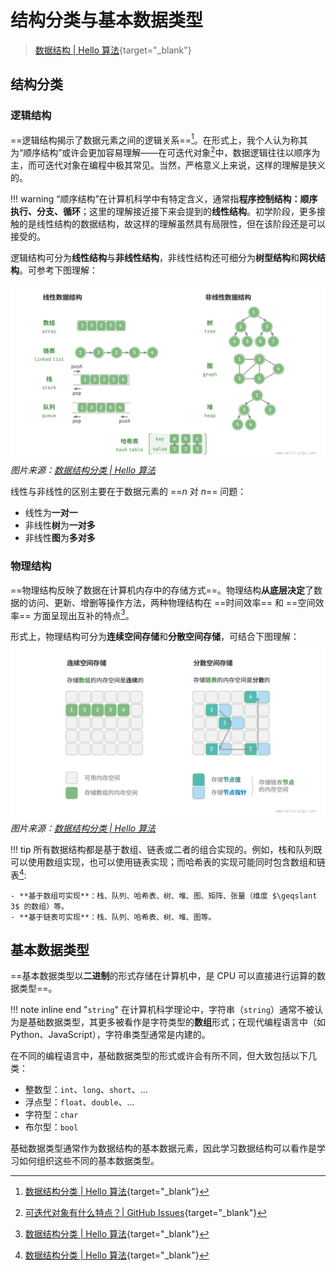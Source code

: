 # 结构分类与基本数据类型

>[数据结构 | Hello 算法](https://www.hello-algo.com/chapter_data_structure/){target="_blank"}

## 结构分类

### 逻辑结构

==逻辑结构揭示了数据元素之间的逻辑关系==[^1]。在形式上，我个人认为称其为“顺序结构”或许会更加容易理解——在可迭代对象[^2]中，数据逻辑往往以顺序为主，而可迭代对象在编程中极其常见。当然，严格意义上来说，这样的理解是狭义的。

!!! warning
    “顺序结构”在计算机科学中有特定含义，通常指**程序控制结构：顺序执行、分支、循环**；这里的理解接近接下来会提到的**线性结构**。初学阶段，更多接触的是线性结构的数据结构，故这样的理解虽然具有局限性，但在该阶段还是可以接受的。

逻辑结构可分为**线性结构**与**非线性结构**，非线性结构还可细分为**树型结构**和**网状结构**。可参考下图理解：

![线性数据结构与非线性数据结构](../../../assets/images/dsa/classification_logic_structure.png)
*图片来源：[数据结构分类 | Hello 算法](https://www.hello-algo.com/chapter_data_structure/classification_of_data_structure/)*

线性与非线性的区别主要在于数据元素的 ==$n$ 对 $n$== 问题：

- 线性为**一对一**
- 非线性**树**为**一对多**
- 非线性**图**为**多对多**

### 物理结构

==物理结构反映了数据在计算机内存中的存储方式==。物理结构**从底层决定**了数据的访问、更新、增删等操作方法，两种物理结构在 ==时间效率== 和 ==空间效率== 方面呈现出互补的特点[^3]。

形式上，物理结构可分为**连续空间存储**和**分散空间存储**，可结合下图理解：
![连续空间存储与分散空间存储](../../../assets/images/dsa/classification_phisical_structure.png)
*图片来源：[数据结构分类 | Hello 算法](https://www.hello-algo.com/chapter_data_structure/classification_of_data_structure/)*

!!! tip
    所有数据结构都是基于数组、链表或二者的组合实现的。例如，栈和队列既可以使用数组实现，也可以使用链表实现；而哈希表的实现可能同时包含数组和链表[^4]:

    - **基于数组可实现**：栈、队列、哈希表、树、堆、图、矩阵、张量（维度 $\geqslant 3$ 的数组）等。
    - **基于链表可实现**：栈、队列、哈希表、树、堆、图等。

## 基本数据类型

==基本数据类型以**二进制**的形式存储在计算机中，是 CPU 可以直接进行运算的数据类型==。

!!! note inline end "`string`"
    在计算机科学理论中，字符串（`string`）通常不被认为是基础数据类型，其更多被看作是字符类型的**数组**形式；在现代编程语言中（如 Python、JavaScript），字符串类型通常是内建的。

在不同的编程语言中，基础数据类型的形式或许会有所不同，但大致包括以下几类：

- 整数型：`int`、`long`、`short`、...
- 浮点型：`float`、`double`、...
- 字符型：`char`
- 布尔型：`bool`

基础数据类型通常作为数据结构的基本数据元素，因此学习数据结构可以看作是学习如何组织这些不同的基本数据类型。


[^1]: [数据结构分类 | Hello 算法](https://www.hello-algo.com/chapter_data_structure/classification_of_data_structure/){target="_blank"}

[^2]: [可迭代对象有什么特点？| GitHub Issues](https://github.com/YvetteLau/Step-By-Step/issues/28){target="_blank"}

[^3]: [数据结构分类 | Hello 算法](https://www.hello-algo.com/chapter_data_structure/classification_of_data_structure/){target="_blank"}

[^4]: [数据结构分类 | Hello 算法](https://www.hello-algo.com/chapter_data_structure/classification_of_data_structure/#312){target="_blank"}